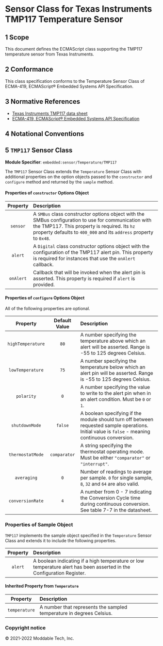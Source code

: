 # Sensor Class for Texas Instruments TMP117 Temperature Sensor

## 1 Scope

This document defines the ECMAScript class supporting the TMP117 temperature sensor from Texas Instruments.

## 2 Conformance

This class specification conforms to the Temperature Sensor Class of ECMA-419, ECMAScript® Embedded Systems API Specification.

## 3 Normative References

- [Texas Instruments TMP117 data sheet](https://www.ti.com/lit/ds/symlink/tmp117.pdf)
- [ECMA-419, ECMAScript® Embedded Systems API Specification](https://419.ecma-international.org)

## 4 Notational Conventions

## 5 `TMP117` Sensor Class

**Module Specifier**: `embedded:sensor/Temperature/TMP117`

The `TMP117` Sensor Class extends the `Temperature` Sensor Class with additional properties on the option objects passed to the `constructor` and `configure` method and returned by the `sample` method. 

#### Properties of `constructor` Options Object

| Property | Description |
| :---: | :--- |
| `sensor` | A `SMBus` class constructor options object with the SMBus configuration to use for communication with the TMP117. This property is required. Its `hz` property defaults to `400_000` and its `address` property to `0x48`.
| `alert` | A `Digital` class constructor options object with the configuration of the TMP117 alert pin. This property is required for instances that use the `onAlert` callback.
| `onAlert` | Callback that will be invoked when the alert pin is asserted. This property is required if `alert` is provided.

<a id="configuration"></a>	
#### Properties of `configure` Options Object

All of the following properties are optional.

| Property | Default Value | Description |
| :---: | :---: | :--- |
| `highTemperature` | `80` | A number specifying the temperature above which an alert will be asserted. Range is -55 to 125 degrees Celsius.
| `lowTemperature` | `75` | A number specifying the temperature below which an alert pin will be asserted. Range is -55 to 125 degrees Celsius.
| `polarity` | `0` | A number specifying the value to write to the alert pin when in an alert condition. Must be `0` or `1`.
| `shutdownMode` | `false` | A boolean specifying if the module should turn off between requested sample operations. Initial value is `false` - meaning continuous conversion.
| `thermostatMode` | `comparator` | A string specifying the thermostat operating mode. Must be either `"comparator"` or `"interrupt"`.
| `averaging` | `0` | Number of readings to average per sample. `0` for single sample, `8`, `32` and `64` are also valid.
| `conversionRate` | `4` | A number from 0 - 7 indicating the Conversion Cycle time during continuous conversion. See table 7-7 in the datasheet.

### Properties of Sample Object
`TMP117` implements the sample object specified in the `Temperature` Sensor Class and extends it to include the following properties.

| Property | Description |
| :---: | :--- |
| `alert` | A boolean indicating if a high temperature or low temperature alert has been asserted in the Configuration Register.

#### Inherited Property from `Temperature`

| Property | Description |
| :---: | :--- |
| `temperature` | A number that represents the sampled temperature in degrees Celsius.

### Copyright notice

© 2021-2022 Moddable Tech, Inc.

